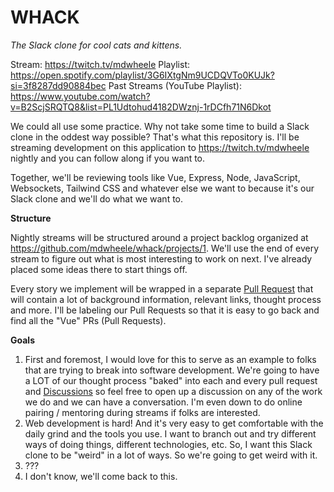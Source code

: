 # WHACK

_The Slack clone for cool cats and kittens._

Stream: https://twitch.tv/mdwheele
Playlist: https://open.spotify.com/playlist/3G6IXtgNm9UCDQVTo0KUJk?si=3f8287dd90884bec
Past Streams (YouTube Playlist): https://www.youtube.com/watch?v=B2ScjSRQTQ8&list=PL1Udtohud4182DWznj-1rDCfh71N6Dkot

We could all use some practice. Why not take some time to build a Slack clone in the oddest way possible? That's what this repository is. I'll be streaming development on this application to https://twitch.tv/mdwheele nightly and you can follow along if you want to.

Together, we'll be reviewing tools like Vue, Express, Node, JavaScript, Websockets, Tailwind CSS and whatever else we want to because it's our Slack clone and we'll do what we want to.

**Structure**

Nightly streams will be structured around a project backlog organized at https://github.com/mdwheele/whack/projects/1. We'll use the end of every stream to figure out what is most interesting to work on next. I've already placed some ideas there to start things off. 

Every story we implement will be wrapped in a separate [Pull Request](https://docs.github.com/en/pull-requests/collaborating-with-pull-requests/proposing-changes-to-your-work-with-pull-requests/about-pull-requests) that will contain a lot of background information, relevant links, thought process and more. I'll be labeling our Pull Requests so that it is easy to go back and find all the "Vue" PRs (Pull Requests).

**Goals**

1. First and foremost, I would love for this to serve as an example to folks that are trying to break into software development. We're going to have a LOT of our thought process "baked" into each and every pull request and [Discussions](https://docs.github.com/en/discussions) so feel free to open up a discussion on any of the work we do and we can have a conversation. I'm even down to do online pairing / mentoring during streams if folks are interested.
2. Web development is hard! And it's very easy to get comfortable with the daily grind and the tools you use. I want to branch out and try different ways of doing things, different technologies, etc. So, I want this Slack clone to be "weird" in a lot of ways. So we're going to get weird with it.
3. ???
4. I don't know, we'll come back to this.
